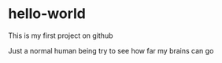 # hello-world
This is my first project on github

Just a normal human being try to see how far my brains can go
